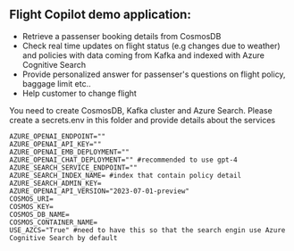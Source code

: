 ## Flight Copilot demo application:
- Retrieve a passenser booking details from CosmosDB
- Check real time updates on flight status (e.g changes due to weather) and policies with data coming from Kafka and indexed with Azure Cognitive Search
- Provide personalized answer for passenser's questions on flight policy, baggage limit etc..
- Help customer to change flight   

You need to create CosmosDB, Kafka cluster and Azure Search.
Please create a secrets.env in this folder and provide details about the services
```
AZURE_OPENAI_ENDPOINT=""
AZURE_OPENAI_API_KEY=""
AZURE_OPENAI_EMB_DEPLOYMENT=""
AZURE_OPENAI_CHAT_DEPLOYMENT="" #recommended to use gpt-4
AZURE_SEARCH_SERVICE_ENDPOINT=""
AZURE_SEARCH_INDEX_NAME= #index that contain policy detail
AZURE_SEARCH_ADMIN_KEY=
AZURE_OPENAI_API_VERSION="2023-07-01-preview"
COSMOS_URI=
COSMOS_KEY=
COSMOS_DB_NAME=
COSMOS_CONTAINER_NAME=
USE_AZCS="True" #need to have this so that the search engin use Azure Cognitive Search by default

```


